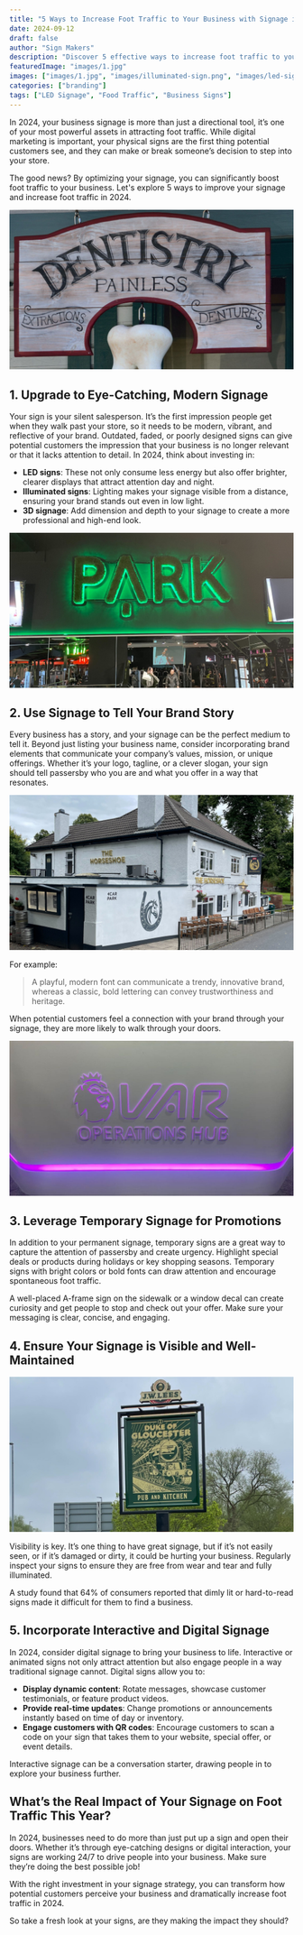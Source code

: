 ```yaml
---
title: "5 Ways to Increase Foot Traffic to Your Business with Signage in 2024"
date: 2024-09-12
draft: false
author: "Sign Makers"
description: "Discover 5 effective ways to increase foot traffic to your business with impactful signage in 2024. Learn how modern, well-maintained, and interactive signs can attract more customers and boost your brand visibility."
featuredImage: "images/1.jpg"
images: ["images/1.jpg", "images/illuminated-sign.png", "images/led-signage-for-the-park.png", "images/overall-branding-for-foot-trafic.png", "images/promotional-signage.png"]
categories: ["branding"]
tags: ["LED Signage", "Food Traffic", "Business Signs"]
---
```


In 2024, your business signage is more than just a directional tool, it’s one of your most powerful assets in attracting foot traffic. While digital marketing is important, your physical signs are the first thing potential customers see, and they can make or break someone’s decision to step into your store.

The good news? By optimizing your signage, you can significantly boost foot traffic to your business.
Let's explore 5 ways to improve your signage and increase foot traffic in 2024.

![3d signage for visibility](images/1.jpg)

## 1. Upgrade to Eye-Catching, Modern Signage

Your sign is your silent salesperson. It’s the first impression people get when they walk past your store, so it needs to be modern, vibrant, and reflective of your brand. Outdated, faded, or poorly designed signs can give potential customers the impression that your business is no longer relevant or that it lacks attention to detail.
In 2024, think about investing in:

- **LED signs**: These not only consume less energy but also offer brighter, clearer displays that attract attention day and night.
- **Illuminated signs**: Lighting makes your signage visible from a distance, ensuring your brand stands out even in low light.
- **3D signage**: Add dimension and depth to your signage to create a more professional and high-end look.

![Led Signage for the park by the Sign Makers](images/led-signage-for-the-park.png)


## 2. Use Signage to Tell Your Brand Story
Every business has a story, and your signage can be the perfect medium to tell it. Beyond just listing your business name, consider incorporating brand elements that communicate your company’s values, mission, or unique offerings. Whether it’s your logo, tagline, or a clever slogan, your sign should tell passersby who you are and what you offer in a way that resonates.

![The horse shoe branding done by Sign Makers](images/overall-branding-for-foot-trafic.png)

For example:

> A playful, modern font can communicate a trendy, innovative brand, whereas a classic, bold lettering can convey trustworthiness and heritage.

When potential customers feel a connection with your brand through your signage, they are more likely to walk through your doors.

![PremierLeague VAR room illuminated sign installed and crafted by sign makers](images/illuminated-sign.png)


## 3. Leverage Temporary Signage for Promotions

In addition to your permanent signage, temporary signs are a great way to capture the attention of passersby and create urgency. Highlight special deals or products during holidays or key shopping seasons. Temporary signs with bright colors or bold fonts can draw attention and encourage spontaneous foot traffic.

A well-placed A-frame sign on the sidewalk or a window decal can create curiosity and get people to stop and check out your offer. Make sure your messaging is clear, concise, and engaging.

## 4. Ensure Your Signage is Visible and Well-Maintained

![Promitional signage design](images/promotional-signage.png)

Visibility is key. It’s one thing to have great signage, but if it’s not easily seen, or if it’s damaged or dirty, it could be hurting your business. Regularly inspect your signs to ensure they are free from wear and tear and fully illuminated.

A study found that 64% of consumers reported that dimly lit or hard-to-read signs made it difficult for them to find a business.

## 5. Incorporate Interactive and Digital Signage

In 2024, consider digital signage to bring your business to life. Interactive or animated signs not only attract 
attention but also engage people in a way traditional signage cannot. Digital signs allow you to:

- **Display dynamic content**: Rotate messages, showcase customer testimonials, or feature product videos.
- **Provide real-time updates**: Change promotions or announcements instantly based on time of day or inventory.
- **Engage customers with QR codes**: Encourage customers to scan a code on your sign that takes them to your website, special offer, or event details.

Interactive signage can be a conversation starter, drawing people in to explore your business further.

## What’s the Real Impact of Your Signage on Foot Traffic This Year?

In 2024, businesses need to do more than just put up a sign and open their doors. Whether it’s through eye-catching designs or digital interaction, your signs are working 24/7 to drive people into your business. Make sure they’re doing 
the best possible job!

With the right investment in your signage strategy, you can transform how potential customers perceive your business and dramatically increase foot traffic in 2024.

So take a fresh look at your signs, are they making the impact they should?
